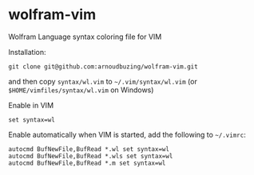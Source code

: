 # wolfram-vim
Wolfram Language syntax coloring file for VIM

Installation:

```
git clone git@github.com:arnoudbuzing/wolfram-vim.git
```

and then copy `syntax/wl.vim` to `~/.vim/syntax/wl.vim` (or `$HOME/vimfiles/syntax/wl.vim` on Windows)

Enable in VIM

```
set syntax=wl
```

Enable automatically when VIM is started, add the following to `~/.vimrc`:

```
autocmd BufNewFile,BufRead *.wl set syntax=wl
autocmd BufNewFile,BufRead *.wls set syntax=wl
autocmd BufNewFile,BufRead *.m set syntax=wl
```
